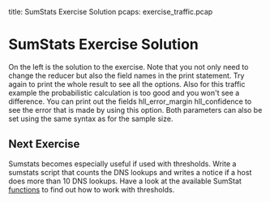 title: SumStats Exercise Solution
pcaps: exercise_traffic.pcap

SumStats Exercise Solution
==============================

On the left is the solution to the exercise. Note that you not only need to change the reducer but also
the field names in the print statement. Try again to print the whole result to see all the options.
Also for this traffic example the probabilistic calculation is too good and you won't see a difference.
You can print out the fields hll\_error\_margin  hll\_confidence to see the error that is made by using 
this option. Both parameters can also be set using the same syntax as for the sample size. 

Next Exercise
-------------

Sumstats becomes especially useful if used with thresholds. Write a sumstats script 
that counts the DNS lookups and writes a notice if a host does more than 10 DNS lookups.
Have a look at the available SumStat 
[functions](https://docs.zeek.org/en/current/scripts/base/frameworks/sumstats/main.bro.html?highlight=sumstats#type-SumStats::SumStat)
to find out how to work with thresholds.
